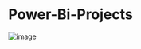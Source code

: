 # Power-Bi-Projects
![image](https://github.com/Sanidhya572/Power-Bi-Projects/assets/84410647/f21626d2-0efa-402f-8ad1-0b100c49b18a)
